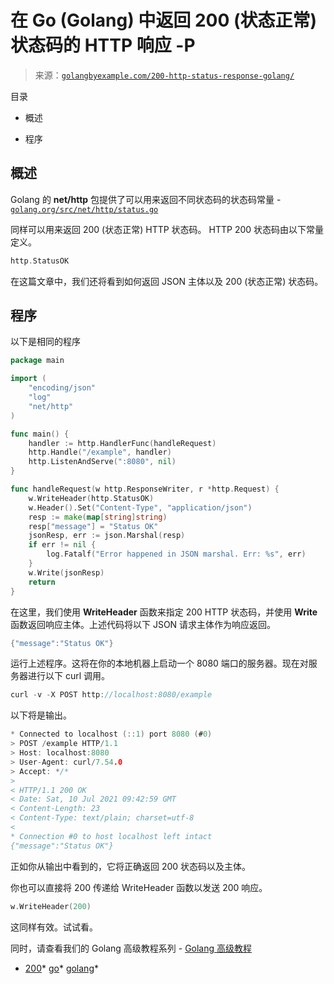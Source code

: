 <!--yml

类别：未分类

日期：2024-10-13 06:38:42

-->

# 在 Go (Golang) 中返回 200 (状态正常) 状态码的 HTTP 响应 -P

> 来源：[`golangbyexample.com/200-http-status-response-golang/`](https://golangbyexample.com/200-http-status-response-golang/)

目录

+   概述

+   程序

## **概述**

Golang 的 **net/http** 包提供了可以用来返回不同状态码的状态码常量 - [`golang.org/src/net/http/status.go`](https://golang.org/src/net/http/status.go)

同样可以用来返回 200 (状态正常) HTTP 状态码。 HTTP 200 状态码由以下常量定义。

```go
http.StatusOK
```

在这篇文章中，我们还将看到如何返回 JSON 主体以及 200 (状态正常) 状态码。

## **程序**

以下是相同的程序

```go
package main

import (
	"encoding/json"
	"log"
	"net/http"
)

func main() {
	handler := http.HandlerFunc(handleRequest)
	http.Handle("/example", handler)
	http.ListenAndServe(":8080", nil)
}

func handleRequest(w http.ResponseWriter, r *http.Request) {
	w.WriteHeader(http.StatusOK)
	w.Header().Set("Content-Type", "application/json")
	resp := make(map[string]string)
	resp["message"] = "Status OK"
	jsonResp, err := json.Marshal(resp)
	if err != nil {
		log.Fatalf("Error happened in JSON marshal. Err: %s", err)
	}
	w.Write(jsonResp)
	return
}
```

在这里，我们使用 **WriteHeader** 函数来指定 200 HTTP 状态码，并使用 **Write** 函数返回响应主体。上述代码将以下 JSON 请求主体作为响应返回。

```go
{"message":"Status OK"}
```

运行上述程序。这将在你的本地机器上启动一个 8080 端口的服务器。现在对服务器进行以下 curl 调用。

```go
curl -v -X POST http://localhost:8080/example
```

以下将是输出。

```go
* Connected to localhost (::1) port 8080 (#0)
> POST /example HTTP/1.1
> Host: localhost:8080
> User-Agent: curl/7.54.0
> Accept: */*
> 
< HTTP/1.1 200 OK
< Date: Sat, 10 Jul 2021 09:42:59 GMT
< Content-Length: 23
< Content-Type: text/plain; charset=utf-8
< 
* Connection #0 to host localhost left intact
{"message":"Status OK"}
```

正如你从输出中看到的，它将正确返回 200 状态码以及主体。

你也可以直接将 200 传递给 WriteHeader 函数以发送 200 响应。

```go
w.WriteHeader(200)
```

这同样有效。试试看。

同时，请查看我们的 Golang 高级教程系列 - [Golang 高级教程](https://golangbyexample.com/golang-comprehensive-tutorial/)

+   [200](https://golangbyexample.com/tag/200/)*   [go](https://golangbyexample.com/tag/go/)*   [golang](https://golangbyexample.com/tag/golang/)*
